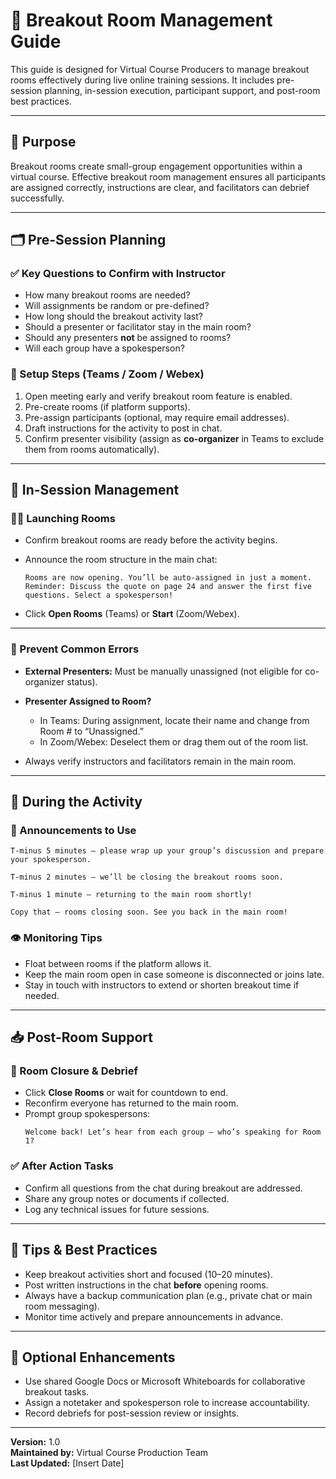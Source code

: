
# 🔧 Breakout Room Management Guide

This guide is designed for Virtual Course Producers to manage breakout rooms effectively during live online training sessions. It includes pre-session planning, in-session execution, participant support, and post-room best practices.

---

## 🎯 Purpose

Breakout rooms create small-group engagement opportunities within a virtual course. Effective breakout room management ensures all participants are assigned correctly, instructions are clear, and facilitators can debrief successfully.

---

## 🗂️ Pre-Session Planning

### ✅ Key Questions to Confirm with Instructor

- How many breakout rooms are needed?
- Will assignments be random or pre-defined?
- How long should the breakout activity last?
- Should a presenter or facilitator stay in the main room?
- Should any presenters **not** be assigned to rooms?
- Will each group have a spokesperson?

### 🔧 Setup Steps (Teams / Zoom / Webex)

1. Open meeting early and verify breakout room feature is enabled.
2. Pre-create rooms (if platform supports).
3. Pre-assign participants (optional, may require email addresses).
4. Draft instructions for the activity to post in chat.
5. Confirm presenter visibility (assign as **co-organizer** in Teams to exclude them from rooms automatically).

---

## 🚦 In-Session Management

### 👨‍💻 Launching Rooms

- Confirm breakout rooms are ready before the activity begins.
- Announce the room structure in the main chat:
  ```text
  Rooms are now opening. You’ll be auto-assigned in just a moment.
  Reminder: Discuss the quote on page 24 and answer the first five questions. Select a spokesperson!
  ```

- Click **Open Rooms** (Teams) or **Start** (Zoom/Webex).

---

### 🚫 Prevent Common Errors

- **External Presenters:** Must be manually unassigned (not eligible for co-organizer status).
- **Presenter Assigned to Room?**
  - In Teams: During assignment, locate their name and change from Room # to “Unassigned.”
  - In Zoom/Webex: Deselect them or drag them out of the room list.

- Always verify instructors and facilitators remain in the main room.

---

## 💬 During the Activity

### 📣 Announcements to Use

```text
T-minus 5 minutes — please wrap up your group’s discussion and prepare your spokesperson.
```

```text
T-minus 2 minutes — we’ll be closing the breakout rooms soon.
```

```text
T-minus 1 minute — returning to the main room shortly!
```

```text
Copy that — rooms closing soon. See you back in the main room!
```

### 👁️ Monitoring Tips

- Float between rooms if the platform allows it.
- Keep the main room open in case someone is disconnected or joins late.
- Stay in touch with instructors to extend or shorten breakout time if needed.

---

## 📥 Post-Room Support

### 🧾 Room Closure & Debrief

- Click **Close Rooms** or wait for countdown to end.
- Reconfirm everyone has returned to the main room.
- Prompt group spokespersons:
  ```text
  Welcome back! Let’s hear from each group — who’s speaking for Room 1?
  ```

### ✅ After Action Tasks

- Confirm all questions from the chat during breakout are addressed.
- Share any group notes or documents if collected.
- Log any technical issues for future sessions.

---

## 📌 Tips & Best Practices

- Keep breakout activities short and focused (10–20 minutes).
- Post written instructions in the chat **before** opening rooms.
- Always have a backup communication plan (e.g., private chat or main room messaging).
- Monitor time actively and prepare announcements in advance.

---

## 🧷 Optional Enhancements

- Use shared Google Docs or Microsoft Whiteboards for collaborative breakout tasks.
- Assign a notetaker and spokesperson role to increase accountability.
- Record debriefs for post-session review or insights.

---

**Version:** 1.0  
**Maintained by:** Virtual Course Production Team  
**Last Updated:** [Insert Date]
